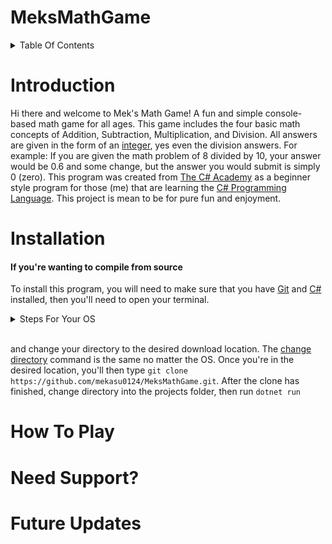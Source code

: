 # MeksMathGame

<details>
    <summary>Table Of Contents</summary>

- [Introduction](#introduction)
- [Installation](#installation)
- [How To Play](#how-to-play)
- [Need Support?](#need-support?)
- [Future Updates](#future-updates)
</details>

# Introduction

Hi there and welcome to Mek's Math Game! A fun and simple console-based math game for all ages. This game includes the four basic math concepts of Addition, Subtraction, Multiplication, and Division. All answers are given in the form of an [integer](https://www.techtarget.com/whatis/definition/integer), yes even the division answers. For example: If you are given the math problem of 8 divided by 10, your answer would be 0.6 and some change, but the answer you would submit is simply 0 (zero). This program was created from [The C# Academy](https://www.thecsharpacademy.com/#) as a beginner style program for those (me) that are learning the [C# Programming Language](https://learn.microsoft.com/en-us/dotnet/csharp/tour-of-csharp/). This project is mean to be for pure fun and enjoyment.

# Installation

#### If you're wanting to compile from source

To install this program, you will need to make sure that you have [Git](https://git-scm.com/downloads) and [C#](https://www.microsoft.com/en-us/download/details.aspx?id=7029) installed, then you'll need to open your terminal.

<details>
    <summary>Steps For Your OS</summary>

- If you're on windows, [follow these steps](https://www.computerworld.com/article/3676596/how-to-manage-and-customize-windows-terminal.html#:~:text=Launching%20Windows%20Terminal)
- If you're on mac, [follow these steps](https://support.apple.com/guide/terminal/open-or-quit-terminal-apd5265185d-f365-44cb-8b09-71a064a42125/mac#:~:text=Terminal%20for%20me-,Open%20Terminal,%2C%20then%20double-click%20Terminal.)
- If you're on linux, [follow these steps](https://www.makeuseof.com/how-to-open-terminal-in-linux/#:~:text=Use%20Keyboard%20Shortcuts%20to%20Open%20the%20Linux%20Terminal&text=If%20you%20are%20a%20fan,to%20fire%20up%20the%20terminal.)
</details><br />

and change your directory to the desired download location. The [change directory](https://www.lifewire.com/change-directories-in-command-prompt-5185508#:~:text=Type%20cmd%20into%20the%20Windows%2011%20or%20Windows%2010%20search,directory%20changes%20don%27t%20work.) command is the same no matter the OS. Once you're in the desired location, you'll then type `git clone https://github.com/mekasu0124/MeksMathGame.git`. After the clone has finished, change directory into the projects folder, then run `dotnet run`

# How To Play

# Need Support?

# Future Updates